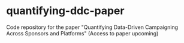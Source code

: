 # quantifying-ddc-paper
Code repository for the paper "Quantifying Data-Driven Campaigning Across Sponsors and Platforms" (Access to paper upcoming)
